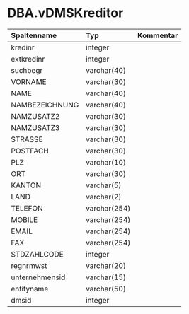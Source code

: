 # DBA.vDMSKreditor

|Spaltenname|Typ|Kommentar|
|:----------|:--|:--------|
|kredinr|integer||
|extkredinr|integer||
|suchbegr|varchar(40)||
|VORNAME|varchar(30)||
|NAME|varchar(40)||
|NAMBEZEICHNUNG|varchar(40)||
|NAMZUSATZ2|varchar(30)||
|NAMZUSATZ3|varchar(30)||
|STRASSE|varchar(30)||
|POSTFACH|varchar(30)||
|PLZ|varchar(10)||
|ORT|varchar(30)||
|KANTON|varchar(5)||
|LAND|varchar(2)||
|TELEFON|varchar(254)||
|MOBILE|varchar(254)||
|EMAIL|varchar(254)||
|FAX|varchar(254)||
|STDZAHLCODE|integer||
|regnrmwst|varchar(20)||
|unternehmensid|varchar(15)||
|entityname|varchar(50)||
|dmsid|integer||
